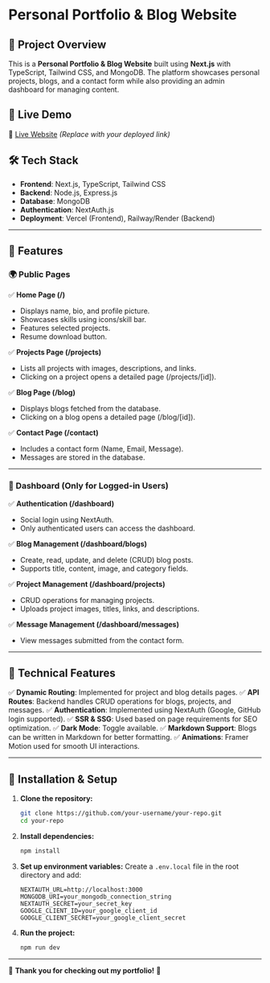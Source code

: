 # Personal Portfolio & Blog Website

## 🚀 Project Overview
This is a **Personal Portfolio & Blog Website** built using **Next.js** with TypeScript, Tailwind CSS, and MongoDB. The platform showcases personal projects, blogs, and a contact form while also providing an admin dashboard for managing content.

## 🔹 Live Demo
🔗 [Live Website](https://fahmudul-hassan.vercel.app) *(Replace with your deployed link)*

## 🛠️ Tech Stack
- **Frontend**: Next.js, TypeScript, Tailwind CSS
- **Backend**: Node.js, Express.js
- **Database**: MongoDB
- **Authentication**: NextAuth.js
- **Deployment**: Vercel (Frontend), Railway/Render (Backend)

---

## 📌 Features
### 🌍 Public Pages
✅ **Home Page (/)**
- Displays name, bio, and profile picture.
- Showcases skills using icons/skill bar.
- Features selected projects.
- Resume download button.

✅ **Projects Page (/projects)**
- Lists all projects with images, descriptions, and links.
- Clicking on a project opens a detailed page (/projects/[id]).

✅ **Blog Page (/blog)**
- Displays blogs fetched from the database.
- Clicking on a blog opens a detailed page (/blog/[id]).

✅ **Contact Page (/contact)**
- Includes a contact form (Name, Email, Message).
- Messages are stored in the database.

---

### 🔑 Dashboard (Only for Logged-in Users)
✅ **Authentication (/dashboard)**
- Social login using NextAuth.
- Only authenticated users can access the dashboard.

✅ **Blog Management (/dashboard/blogs)**
- Create, read, update, and delete (CRUD) blog posts.
- Supports title, content, image, and category fields.

✅ **Project Management (/dashboard/projects)**
- CRUD operations for managing projects.
- Uploads project images, titles, links, and descriptions.

✅ **Message Management (/dashboard/messages)**
- View messages submitted from the contact form.

---

## 🔹 Technical Features
✅ **Dynamic Routing**: Implemented for project and blog details pages.
✅ **API Routes**: Backend handles CRUD operations for blogs, projects, and messages.
✅ **Authentication**: Implemented using NextAuth (Google, GitHub login supported).
✅ **SSR & SSG**: Used based on page requirements for SEO optimization.
✅ **Dark Mode**: Toggle available.
✅ **Markdown Support**: Blogs can be written in Markdown for better formatting.
✅ **Animations**: Framer Motion used for smooth UI interactions.

---

## 📜 Installation & Setup
1. **Clone the repository:**
   ```sh
   git clone https://github.com/your-username/your-repo.git
   cd your-repo
   ```

2. **Install dependencies:**
   ```sh
   npm install
   ```

3. **Set up environment variables:**
   Create a `.env.local` file in the root directory and add:
   ```env
   NEXTAUTH_URL=http://localhost:3000
   MONGODB_URI=your_mongodb_connection_string
   NEXTAUTH_SECRET=your_secret_key
   GOOGLE_CLIENT_ID=your_google_client_id
   GOOGLE_CLIENT_SECRET=your_google_client_secret
   ```

4. **Run the project:**
   ```sh
   npm run dev
   ```

---



🎯 **Thank you for checking out my portfolio!** 🚀

